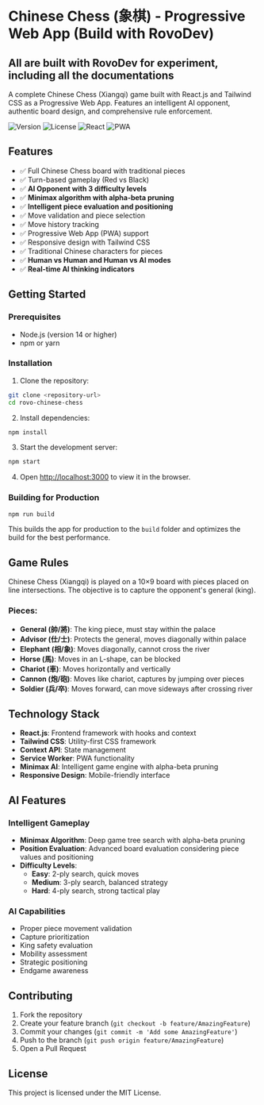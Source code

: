 # Chinese Chess (象棋) - Progressive Web App (Build with RovoDev)

## All are built with RovoDev for experiment, including all the documentations

A complete Chinese Chess (Xiangqi) game built with React.js and Tailwind CSS as a Progressive Web App. Features an intelligent AI opponent, authentic board design, and comprehensive rule enforcement.


![Version](https://img.shields.io/badge/version-1.1.0-blue.svg)
![License](https://img.shields.io/badge/license-MIT-green.svg)
![React](https://img.shields.io/badge/react-18.2.0-blue.svg)
![PWA](https://img.shields.io/badge/PWA-enabled-purple.svg)

## Features

- ✅ Full Chinese Chess board with traditional pieces
- ✅ Turn-based gameplay (Red vs Black)
- ✅ **AI Opponent with 3 difficulty levels**
- ✅ **Minimax algorithm with alpha-beta pruning**
- ✅ **Intelligent piece evaluation and positioning**
- ✅ Move validation and piece selection
- ✅ Move history tracking
- ✅ Progressive Web App (PWA) support
- ✅ Responsive design with Tailwind CSS
- ✅ Traditional Chinese characters for pieces
- ✅ **Human vs Human and Human vs AI modes**
- ✅ **Real-time AI thinking indicators**

## Getting Started

### Prerequisites

- Node.js (version 14 or higher)
- npm or yarn

### Installation

1. Clone the repository:
```bash
git clone <repository-url>
cd rovo-chinese-chess
```

2. Install dependencies:
```bash
npm install
```

3. Start the development server:
```bash
npm start
```

4. Open [http://localhost:3000](http://localhost:3000) to view it in the browser.

### Building for Production

```bash
npm run build
```

This builds the app for production to the `build` folder and optimizes the build for the best performance.

## Game Rules

Chinese Chess (Xiangqi) is played on a 10×9 board with pieces placed on line intersections. The objective is to capture the opponent's general (king).

### Pieces:
- **General (帥/將)**: The king piece, must stay within the palace
- **Advisor (仕/士)**: Protects the general, moves diagonally within palace
- **Elephant (相/象)**: Moves diagonally, cannot cross the river
- **Horse (馬)**: Moves in an L-shape, can be blocked
- **Chariot (車)**: Moves horizontally and vertically
- **Cannon (炮/砲)**: Moves like chariot, captures by jumping over pieces
- **Soldier (兵/卒)**: Moves forward, can move sideways after crossing river

## Technology Stack

- **React.js**: Frontend framework with hooks and context
- **Tailwind CSS**: Utility-first CSS framework
- **Context API**: State management
- **Service Worker**: PWA functionality
- **Minimax AI**: Intelligent game engine with alpha-beta pruning
- **Responsive Design**: Mobile-friendly interface

## AI Features

### Intelligent Gameplay
- **Minimax Algorithm**: Deep game tree search with alpha-beta pruning
- **Position Evaluation**: Advanced board evaluation considering piece values and positioning
- **Difficulty Levels**:
  - **Easy**: 2-ply search, quick moves
  - **Medium**: 3-ply search, balanced strategy
  - **Hard**: 4-ply search, strong tactical play

### AI Capabilities
- Proper piece movement validation
- Capture prioritization
- King safety evaluation
- Mobility assessment
- Strategic positioning
- Endgame awareness

## Contributing

1. Fork the repository
2. Create your feature branch (`git checkout -b feature/AmazingFeature`)
3. Commit your changes (`git commit -m 'Add some AmazingFeature'`)
4. Push to the branch (`git push origin feature/AmazingFeature`)
5. Open a Pull Request

## License

This project is licensed under the MIT License.
